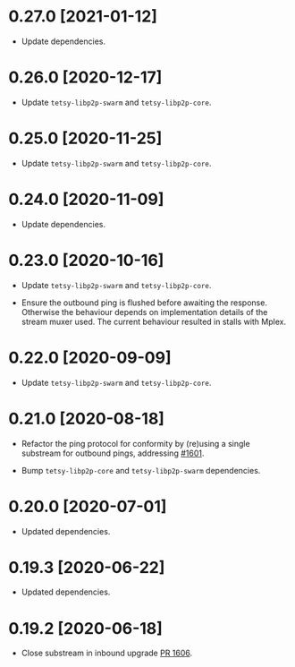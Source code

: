 # 0.27.0 [2021-01-12]

- Update dependencies.

# 0.26.0 [2020-12-17]

- Update `tetsy-libp2p-swarm` and `tetsy-libp2p-core`.

# 0.25.0 [2020-11-25]

- Update `tetsy-libp2p-swarm` and `tetsy-libp2p-core`.

# 0.24.0 [2020-11-09]

- Update dependencies.

# 0.23.0 [2020-10-16]

- Update `tetsy-libp2p-swarm` and `tetsy-libp2p-core`.

- Ensure the outbound ping is flushed before awaiting
  the response. Otherwise the behaviour depends on
  implementation details of the stream muxer used.
  The current behaviour resulted in stalls with Mplex.

# 0.22.0 [2020-09-09]

- Update `tetsy-libp2p-swarm` and `tetsy-libp2p-core`.

# 0.21.0 [2020-08-18]

- Refactor the ping protocol for conformity by (re)using
a single substream for outbound pings, addressing
[#1601](https://github.com/tetcoin/tetsy-libp2p/issues/1601).

- Bump `tetsy-libp2p-core` and `tetsy-libp2p-swarm` dependencies.

# 0.20.0 [2020-07-01]

- Updated dependencies.

# 0.19.3 [2020-06-22]

- Updated dependencies.

# 0.19.2 [2020-06-18]

- Close substream in inbound upgrade
  [PR 1606](https://github.com/tetcoin/tetsy-libp2p/pull/1606).

